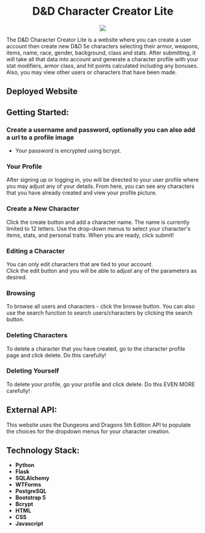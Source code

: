 <h1 align="center"> D&D Character Creator Lite </h1>
<div id="header" align="center">
    <img src="https://img.freepik.com/free-vector/fairytale-dragon-knight-with-spear-night_107791-9360.jpg?t=st=1652571135~exp=1652571735~hmac=7bd3e590acc5973c2075311f5491922aaad24afe6ea17327bff31c2311437b19&w=1380" />
</div>

The D&D Character Creator Lite is a website where you can create a user account then create new D&D 5e characters selecting their armor, weapons, items, name, race, gender, background, class and stats.  After submitting, it will take all that data into account and generate a character profile with your stat modifiers, armor class, and hit points calculated including any bonuses.  Also, you may view other users or characters that have been made.


## Deployed Website

## Getting Started:
### Create a username and password, optionally you can also add a url to a profile image
* Your password is encrypted using bcrypt.

### Your Profile
After signing up or logging in, you will be directed to your user profile where you may adjust any of your details.  From here, you can see any characters that you have already created and view your profile picture.

### Create a New Character
Click the create button and add a character name.  The name is currently limited to 12 letters.  Use the drop-down menus to select your character's items, stats, and personal traits.
When you are ready, click submit!

### Editing a Character
You can only edit characters that are tied to your account.  
Click the edit button and you will be able to adjust any of the parameters as desired.

### Browsing
To browse all users and characters - click the browse button.
You can also use the search function to search users/characters by clicking the search button.

### Deleting Characters
To delete a character that you have created, go to the character profile page and click delete.  Do this carefully!

### Deleting Yourself
To delete your profile, go your profile and click delete.  Do this EVEN MORE carefully!

## External API:
This website uses the Dungeons and Dragons 5th Edition API to populate the choices for the dropdown menus for your character creation.

## Technology Stack:
- **Python**
- **Flask**
- **SQLAlchemy**
- **WTForms**
- **PostgreSQL**
- **Bootstrap 5**
- **Bcrypt**
- **HTML**
- **CSS**
- **Javascript**
